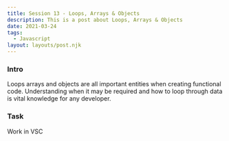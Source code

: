 ```yaml
---
title: Session 13 - Loops, Arrays & Objects  
description: This is a post about Loops, Arrays & Objects 
date: 2021-03-24
tags:
  - Javascript
layout: layouts/post.njk
---
```


### Intro

Loops arrays and objects are all important entities when creating functional code. Understanding when it may be required and how to loop through data is vital knowledge for any developer.

### Task 

Work in VSC

<script>

var shoppingCart = [
    {
        name:"loaf of bread",
        type:"food",
        quantity:1,
        price:.85
    },
    {
        name:"multipack beans",
        type:"food",
        quantity:2,
        price:1
    },
    {
        name:"mushrooms",
        type:"food",
        quantity:10,
        price:.1
    },
    {
        name:"can of beer",
        type:"alcohol",
        quantity:4,
        price:1.1
    },
    {
        name:"prosecco",
        type:"alcohol",
        quantity:1,
        price:8.99
    },
    {
        name:"steak",
        type:"food",
        quantity:2,
        price:3.99
    },
    {
        name:"blue cheese",
        type:"food",
        quantity:1,
        price:2.99
    },
    {
        name:"candles",
        type:"home",
        quantity:3,
        price:1.99
    },
    {
        name:"cheesecake",
        type:"food",
        quantity:1,
        price:4.99
    },
    {
        name:"onions",
        type:"food",
        quantity:3,
        price:.4
    },
];

function shoppingTotal(cart) {
    let totalPrice = 0;
    for (let i = 0; i < cart.length; i++) {
        let itemPrice = cart[i].price;
        let itemQuantity = cart[i].quantity;
        let itemTotalPrice = itemPrice * itemQuantity 
        if (cart[i].type === 'food') {
        itemTotalPrice = itemTotalPrice * 0.8; //if it's a food, give 20% discount 
        }
        totalPrice = totalPrice + itemTotalPrice;
    } 
    return totalPrice.toFixed(2);
}

console.log(shoppingTotal(shoppingCart));

//Next task
function shoppingTotalBetter(cart, discountAmount, type) {
    let totalPrice = 0;
    for (let i = 0; i < cart.length; i++) {
        let itemPrice = cart[i].price;
        let itemQuantity = cart[i].quantity;
        let itemTotalPrice = itemPrice * itemQuantity 
        if (type === 'any') {
            itemTotalPrice = itemTotalPrice * (100 - discountAmount) / 100;
        }
        else {
            if (cart[i].type === type) {
            itemTotalPrice = itemTotalPrice * (100 - discountAmount) / 100;
            }
        }    
        totalPrice = totalPrice + itemTotalPrice;
    } 
    return totalPrice.toFixed(2);
}
console.log(shoppingTotalBetter(shoppingCart, 30, 'home'));
console.log(shoppingTotalBetter(shoppingCart, 15, 'food'));
console.log(shoppingTotalBetter(shoppingCart, 90, 'alcohol'));
console.log(shoppingTotalBetter(shoppingCart, 0, 'home'));
console.log(shoppingTotalBetter(shoppingCart, 100, 'any'));


//Next task
function pricePoint(cart, lowPrice, highPrice, quantity) {
    let arrItems = []; //an empty array 
    for (let i = 0; i < cart.length; i++) {
        if (quantity === 'true') {
            if (cart[i].price * cart[i].quantity >= lowPrice && cart[i].price * cart[i].quantity <= highPrice) {
                arrItems.push(cart[i]);
            }
        }
        else {
            if (cart[i].price >= lowPrice && cart[i].price <= highPrice) {
            arrItems.push(cart[i]);
            }
        }
    }
    return arrItems; //remember to return items otherwise nothing will show in console 
}
console.log(pricePoint(shoppingCart, 0.1, 2));
console.log(pricePoint(shoppingCart, 0.1, 2, true));


//Next task
var myNumbers = [3, 5, 4, 4, 1, 1, 2, 3];

function mean(numbers) {
    let total = 0;
    for (let i = 0; i < numbers.length; i++) {
        total = total + numbers[i];
    }
    return total / numbers.length;
} 
console.log(mean(myNumbers));


//Next task
let myMedianNumbers = [10, 3, 90, 35, 24, 1]; 

function median(numbers2) {
    let numbers2Length = numbers2.length;
    let median = 0;
    numbers2.sort(compare); //orders numbers in terms of size
    //Even number of items
    if (numbers2Length % 2 === 0) {
        median = (numbers2[numbers2Length / 2 - 1 ] + numbers2[numbers2Length / 2 ]) / 2;
    }
    //Odd number of items
    else {
        median = numbers2[numbers2Length - 1 / 2]; 
    }
    return median;
}

function compare(a, b) {
    return a - b;
}

console.log(median(myMedianNumbers));


//Next task 
var myModeNumbers = [1, 2, 3, 3, 4, 4, 5];

function mode(numbers3) {
    let modes = [];
    let count = [];
    let number = 0;
    let maxIndex = 0;
    for (let i = 0; i < numbers3.length; i++) {
        number = numbers3[i];
        count[number] = (count[number] || 0) + 1; 
        //possibly increase the max no. of occurances (applies to all no.s in array)
        if (count[number] > maxIndex) {
            maxIndex = count[number];
        }
    }
    for (let i in count) {
        if (count[i] === maxIndex) {
            modes.push(numbers3[i]);
        }
    }
    return modes;
}

console.log(mode(myModeNumbers));

</script>
